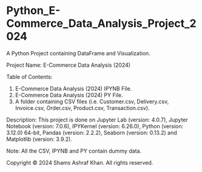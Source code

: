 # Python_E-Commerce_Data_Analysis_Project_2024

A Python Project containing DataFrame and Visualization.

Project Name: E-Commerce Data Analysis (2024)

Table of Contents:

1. E-Commerce Data Analysis (2024) IPYNB File.
2. E-Commerce Data Analysis (2024) PY File.
3. A folder containing CSV files (i.e. Customer.csv, Delivery.csv, Invoice.csv, Order.csv, Product.csv, Transaction.csv).

Description: This project is done on Jupyter Lab (version: 4.0.7), Jupyter Notebook (version: 7.0.6), 
IPYKernel (version: 6.26.0), Python (version: 3.12.0) 64-bit, Pandas (version: 2.2.2), Seaborn (version: 0.13.2) and Matplotlib (version: 3.9.2).

Note: All the CSV, IPYNB and PY contain dummy data.

Copyright © 2024 Shams Ashraf Khan. All rights reserved.
